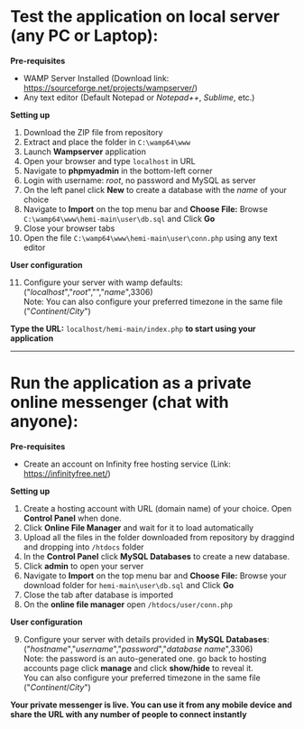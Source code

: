 # Test the application on local server (any PC or Laptop):

**Pre-requisites**

* WAMP Server Installed (Download link: https://sourceforge.net/projects/wampserver/)
* Any text editor (Default Notepad or *Notepad++*, *Sublime*, etc.)

**Setting up**

1. Download the ZIP file from repository
2. Extract and place the folder in `C:\wamp64\www`
3. Launch **Wampserver** application
4. Open your browser and type `localhost` in URL 
5. Navigate to **phpmyadmin** in the bottom-left corner
6. Login with username: *root*, no password and MySQL as server
7. On the left panel click **New** to create a database with the *name* of your choice  
8. Navigate to **Import** on the top menu bar and **Choose File:** Browse `C:\wamp64\www\hemi-main\user\db.sql` and Click **Go** 
9. Close your browser tabs
10. Open the file `C:\wamp64\www\hemi-main\user\conn.php` using any text editor

**User configuration**

11. Configure your server with wamp defaults: ("*localhost*","*root*","","*name*",3306) <br>
Note: You can also configure your preferred timezone in the same file ("*Continent*/*City*")

**Type the URL:** `localhost/hemi-main/index.php` **to start using your application** 

---

# Run the application as a private online messenger (chat with anyone):

**Pre-requisites**

* Create an account on Infinity free hosting service (Link: https://infinityfree.net/)

**Setting up**

1. Create a hosting account with URL (domain name) of your choice. Open **Control Panel** when done.
2. Click **Online File Manager** and wait for it to load automatically
3. Upload all the files in the folder downloaded from repository by draggind and dropping into `/htdocs` folder
4. In the **Control Panel** click **MySQL Databases** to create a new database. 
5. Click **admin** to open your server
5. Navigate to **Import** on the top menu bar and **Choose File:** Browse your download folder for `hemi-main\user\db.sql` and Click **Go** 
6. Close the tab after database is imported
7. On the **online file manager** open `/htdocs/user/conn.php`

**User configuration**

9. Configure your server with details provided in **MySQL Databases**: ("*hostname*","*username*","*password*","*database name*",3306) <br> 
   Note: the password is an auto-generated one. go back to hosting accounts page click **manage** and click **show/hide** to reveal it.<br>
   You can also configure your preferred timezone in the same file ("*Continent*/*City*")

**Your private messenger is live. You can use it from any mobile device and share the URL with any number of people to connect instantly**
